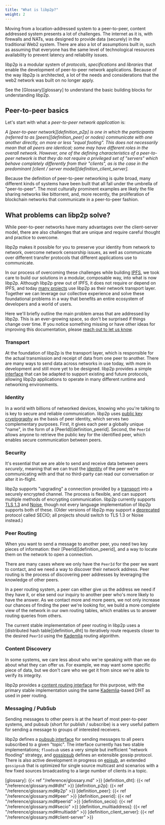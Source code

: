 ```yaml
---
title: "What is libp2p?"
weight: 2
---
```


Moving from a location-addressed system to a peer-to-peer, content addressed system presents a lot of challenges. The internet as it is, with firewalls and NATs, was designed to provide data (securely) in the traditional Web2 system. There are also a lot of assumptions built in, such as assuming that everyone has the same level of technological resources availability to prevent latency and reliability issues.

libp2p is a modular system of *protocols*, *specifications* and *libraries* that enable the development of peer-to-peer network applications. Because of the way libp2p is architected, a lot of the needs and considerations that the web2 network was built on no longer apply.

See the [Glossary][glossary] to understand the basic building blocks for understanding libp2p.
<!--more-->

## Peer-to-peer basics

 Let's start with what a _peer-to-peer network application_ is:

_A [peer-to-peer network][definition_p2p] is one in which the participants (referred to as [peers][definition_peer] or nodes) communicate with one another directly, on more or less "equal footing". This does not necessarily mean that all peers are identical; some may have different roles in the overall network. However, one of the defining characteristics of a peer-to-peer network is that they do not require a privileged set of "servers" which behave completely differently from their "clients", as is the case in the predominant [client / server model][definition_client_server]._

Because the definition of peer-to-peer networking is quite broad, many different kinds of systems have been built that all fall under the umbrella of "peer-to-peer". The most culturally prominent examples are likely the file sharing networks like bittorrent, and, more recently, the proliferation of blockchain networks that communicate in a peer-to-peer fashion.

## What problems can libp2p solve?

While peer-to-peer networks have many advantages over the client-server model, there are also challenges that are unique and require careful thought and practice to overcome.

libp2p makes it possible for you to preserve your identity from network to network, overcome network censorship issues, as well as communicate over different transfer protocols that different applications use to communicate.

In our process of overcoming these challenges while building [IPFS](https://ipfs.io), we took care to build our solutions in a modular, composable way, into what is now libp2p. Although libp2p grew out of IPFS, it does not require or depend on IPFS, and today [many projects][built_with_libp2p] use libp2p as their network transport layer. Together we can leverage our collective experience and solve these foundational problems in a way that benefits an entire ecosystem of developers and a world of users.



Here we'll briefly outline the main problem areas that are addressed by libp2p. This is an ever-growing space, so don't be surprised if things change over time. If you notice something missing or have other ideas for improving this documentation, please [reach out to let us know][help_improve_docs].

<!-- TODO: as concept articles are written expanding on the below, add links -->

### Transport

At the foundation of libp2p is the transport layer, which is responsible for the actual transmission and receipt of data from one peer to another. There are many ways to send data across networks in use today, with more in development and still more yet to be designed. libp2p provides a simple [interface](https://github.com/libp2p/js-libp2p-interfaces) that can be adapted to support existing and future protocols, allowing libp2p applications to operate in many different runtime and networking environments.

### Identity

In a world with billions of networked devices, knowing who you're talking to is key to secure and reliable communication. libp2p uses [public key cryptography](https://en.wikipedia.org/wiki/Public-key_cryptography) as the basis of peer identity, which serves two complementary purposes.  First, it gives each peer a globally unique "name", in the form of a [PeerId][definition_peerid]. Second, the `PeerId` allows anyone to retrieve the public key for the identified peer, which enables secure communication between peers.

### Security

It's essential that we are able to send and receive data between peers *securely*, meaning that we can trust the [identity](#identity) of the peer we're communicating with and that no third-party can read our conversation or alter it in-flight.

libp2p supports "upgrading" a connection provided by a [transport](#transport) into a securely encrypted channel. The process is flexible, and can support multiple methods of encrypting communication. libp2p currently supports [TLS 1.3](https://www.ietf.org/blog/tls13/) and [Noise](https://noiseprotocol.org/), though not every language implementation of libp2p supports both of these. (Older versions of libp2p may support a [deprecated](https://blog.ipfs.io/2020-08-07-deprecating-secio/) protocol called SECIO; all projects should switch to TLS 1.3 or Noise instead.)

### Peer Routing

When you want to send a message to another peer, you need two key pieces of information: their [PeerId][definition_peerid], and a way to locate them on the network to open a connection.

There are many cases where we only have the `PeerId` for the peer we want to contact, and we need a way to discover their network address. Peer routing is the process of discovering peer addresses by leveraging the knowledge of other peers.

In a peer routing system, a peer can either give us the address we need if they have it, or else send our inquiry to another peer who's more likely to have the answer. As we contact more and more peers, we not only increase our chances of finding the peer we're looking for, we build a more complete view of the network in our own routing tables, which enables us to answer routing queries from others.

The current stable implementation of peer routing in libp2p uses a [distributed hash table][definition_dht] to iteratively route requests closer to the desired `PeerId` using the [Kademlia][wiki_kademlia] routing algorithm.


### Content Discovery

In some systems, we care less about who we're speaking with than we do about what they can offer us. For example, we may want some specific piece of data, but we don't care who we get it from since we're able to verify its integrity.

libp2p provides a [content routing interface][interface_content_routing] for this purpose, with the primary stable implementation using the same [Kademlia][wiki_kademlia]-based DHT as used in peer routing.

### Messaging / PubSub

Sending messages to other peers is at the heart of most peer-to-peer systems, and pubsub (short for publish / subscribe) is a very useful pattern for sending a message to groups of interested receivers.

libp2p defines a [pubsub interface][interface_pubsub] for sending messages to all peers subscribed to a given "topic". The interface currently has two stable implementations; `floodsub` uses a very simple but inefficient  "network flooding" strategy, and [gossipsub](https://github.com/libp2p/specs/tree/master/pubsub/gossipsub) defines an extensible gossip protocol.  There is also active development in progress on [episub](https://github.com/libp2p/specs/blob/master/pubsub/gossipsub/episub.md), an extended `gossipsub` that is optimized for single source multicast and scenarios with a few fixed sources broadcasting to a large number of clients in a topic.

[glossary]: {{< ref "/reference/glossary.md" >}}
[definition_dht]: {{< ref "/reference/glossary.md#dht" >}}
[definition_p2p]: {{< ref "/reference/glossary.md#p2p" >}}
[definition_peer]: {{< ref "/reference/glossary.md#peer" >}}
[definition_peerid]: {{< ref "/reference/glossary.md#peerid" >}}
[definition_secio]: {{< ref "/reference/glossary.md#secio" >}}
[definition_muiltiaddress]: {{< ref "/reference/glossary.md#multiaddr" >}}
[definition_client_server]: {{< ref "/reference/glossary.md#client-server" >}}

[interface_content_routing]: https://github.com/libp2p/js-libp2p-interfaces/tree/master/packages/interfaces/src/content-routing
[interface_pubsub]: https://github.com/libp2p/specs/tree/master/pubsub


[built_with_libp2p]: https://discuss.libp2p.io/c/ecosystem-community
[help_improve_docs]: https://github.com/libp2p/docs/issues

[wiki_kademlia]: https://en.wikipedia.org/wiki/Kademlia
